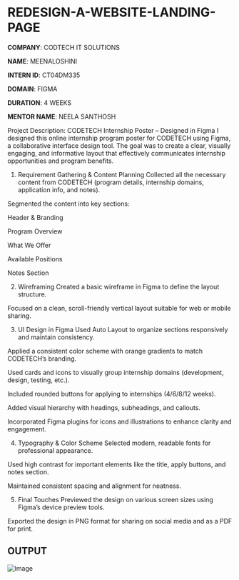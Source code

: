 # REDESIGN-A-WEBSITE-LANDING-PAGE

**COMPANY**: CODTECH IT SOLUTIONS

**NAME**: MEENALOSHINI

**INTERN ID**: CT04DM335

**DOMAIN**: FIGMA

**DURATION**: 4 WEEKS

**MENTOR NAME**: NEELA SANTHOSH

Project Description: CODETECH Internship Poster – Designed in Figma
I designed this online internship program poster for CODETECH using Figma, a collaborative interface design tool. The goal was to create a clear, visually engaging, and informative layout that effectively communicates internship opportunities and program benefits.

1. Requirement Gathering & Content Planning
Collected all the necessary content from CODETECH (program details, internship domains, application info, and notes).

Segmented the content into key sections:

Header & Branding

Program Overview

What We Offer

Available Positions

Notes Section

2. Wireframing
Created a basic wireframe in Figma to define the layout structure.

Focused on a clean, scroll-friendly vertical layout suitable for web or mobile sharing.

3. UI Design in Figma
Used Auto Layout to organize sections responsively and maintain consistency.

Applied a consistent color scheme with orange gradients to match CODETECH’s branding.

Used cards and icons to visually group internship domains (development, design, testing, etc.).

Included rounded buttons for applying to internships (4/6/8/12 weeks).

Added visual hierarchy with headings, subheadings, and callouts.

Incorporated Figma plugins for icons and illustrations to enhance clarity and engagement.

4. Typography & Color Scheme
Selected modern, readable fonts for professional appearance.

Used high contrast for important elements like the title, apply buttons, and notes section.

Maintained consistent spacing and alignment for neatness.

5. Final Touches
Previewed the design on various screen sizes using Figma’s device preview tools.

Exported the design in PNG format for sharing on social media and as a PDF for print.

## OUTPUT

![Image](https://github.com/user-attachments/assets/bb54f614-77d0-4ba9-a4cc-9a9477085031)
